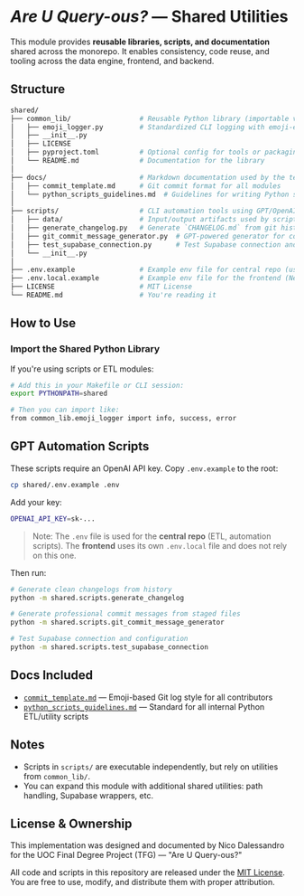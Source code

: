 # *Are U Query-ous?* — Shared Utilities

This module provides **reusable libraries, scripts, and documentation** shared across the monorepo. It enables consistency, code reuse, and tooling across the data engine, frontend, and backend.

## Structure

```bash
shared/
├── common_lib/                 # Reusable Python library (importable via PYTHONPATH)
│   ├── emoji_logger.py         # Standardized CLI logging with emoji-enhanced output
│   ├── __init__.py
│   ├── LICENSE
│   ├── pyproject.toml          # Optional config for tools or packaging
│   └── README.md               # Documentation for the library
│
├── docs/                       # Markdown documentation used by the team
│   ├── commit_template.md      # Git commit format for all modules
│   └── python_scripts_guidelines.md  # Guidelines for writing Python scripts
│
├── scripts/                    # CLI automation tools using GPT/OpenAI API
│   ├── data/                   # Input/output artifacts used by scripts
│   ├── generate_changelog.py   # Generate `CHANGELOG.md` from git history or project notes
│   ├── git_commit_message_generator.py  # GPT-powered generator for commit messages
│   ├── test_supabase_connection.py      # Test Supabase connection and configuration
│   └── __init__.py
│
├── .env.example                # Example env file for central repo (used by Python scripts)
├── .env.local.example          # Example env file for the frontend (Next.js config)
├── LICENSE                     # MIT License
└── README.md                   # You're reading it
```

## How to Use

### Import the Shared Python Library

If you're using scripts or ETL modules:

```bash
# Add this in your Makefile or CLI session:
export PYTHONPATH=shared

# Then you can import like:
from common_lib.emoji_logger import info, success, error
```

## GPT Automation Scripts

These scripts require an OpenAI API key. Copy `.env.example` to the root:

```bash
cp shared/.env.example .env
```

Add your key:

```bash
OPENAI_API_KEY=sk-...
```

> Note: The `.env` file is used for the **central repo** (ETL, automation scripts). The **frontend** uses its own `.env.local` file and does not rely on this one.

Then run:

```bash
# Generate clean changelogs from history
python -m shared.scripts.generate_changelog

# Generate professional commit messages from staged files
python -m shared.scripts.git_commit_message_generator

# Test Supabase connection and configuration
python -m shared.scripts.test_supabase_connection
```

## Docs Included

* [`commit_template.md`](docs/commit_template.md) — Emoji-based Git log style for all contributors
* [`python_scripts_guidelines.md`](docs/python_scripts_guidelines.md) — Standard for all internal Python ETL/utility scripts

## Notes

* Scripts in `scripts/` are executable independently, but rely on utilities from `common_lib/`.
* You can expand this module with additional shared utilities: path handling, Supabase wrappers, etc.

## License & Ownership

This implementation was designed and documented by Nico Dalessandro  
for the UOC Final Degree Project (TFG) — "Are U Query-ous?"

All code and scripts in this repository are released under the [MIT License](./LICENSE).  
You are free to use, modify, and distribute them with proper attribution.

